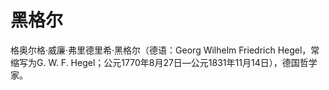 # 黑格尔

格奥尔格·威廉·弗里德里希·黑格尔（德语：Georg Wilhelm Friedrich Hegel，常缩写为G. W. F. Hegel；公元1770年8月27日—公元1831年11月14日），德国哲学家。
